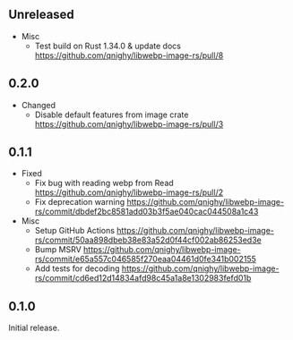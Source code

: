 ## Unreleased

- Misc
  - Test build on Rust 1.34.0 & update docs https://github.com/qnighy/libwebp-image-rs/pull/8

## 0.2.0

- Changed
  - Disable default features from image crate https://github.com/qnighy/libwebp-image-rs/pull/3

## 0.1.1

- Fixed
  - Fix bug with reading webp from Read https://github.com/qnighy/libwebp-image-rs/pull/2
  - Fix deprecation warning https://github.com/qnighy/libwebp-image-rs/commit/dbdef2bc8581add03b3f5ae040cac044508a1c43
- Misc
  - Setup GitHub Actions https://github.com/qnighy/libwebp-image-rs/commit/50aa898dbeb38e83a52d0f44cf002ab86253ed3e
  - Bump MSRV https://github.com/qnighy/libwebp-image-rs/commit/e65a557c046585f270eaa04461d0fe341b002155
  - Add tests for decoding https://github.com/qnighy/libwebp-image-rs/commit/cd6ed12d14834afd98c45a1a8e1302983fefd01b

## 0.1.0

Initial release.